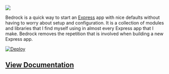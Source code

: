 ![](http://f.cl.ly/items/3Q352X0U3H2s0V043o0I/Screenshot%202014-09-04%2001.02.48.png)

Bedrock is a quick way to start an [Express](http://expressjs.com) app with nice defaults without having to worry about setup and configuration. It is a collection of modules and libraries that I find myself using in almost every Express app that I make. Bedrock removes the repetition that is involved when building a new Express app.

[![Deploy](https://www.herokucdn.com/deploy/button.png)](https://heroku.com/deploy?template=https://github.com/tilomitra/bedrock)

## [View Documentation](http://tilomitra.github.io/bedrock)
